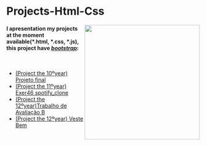 <h1>Projects-Html-Css</h1><img src="https://img.itch.io/aW1hZ2UyL2phbS8yNjgxLzMyOTQxOS5wbmc=/original/4Pm03N.png" align="right" height="300px auto">

<h4>I apresentation my projects at the moment available(*.html, *.css, *.js), this project have <i><a href="https://getbootstrap.com/">bootstrap</a></i>:</h4>   
<br>
<p>
    <ul> <li><a href="https://github.com/AndreZila01/Projects-Html-Css/tree/master/Projeto%20final">(Project the 10ºyear) Projeto final</a></li>
      <li><a href="https://github.com/AndreZila01/Projects-Html-Css/tree/master/exer46%20spotify_clone">(Project the 11ºyear) Exer46 spotify_clone</a></li>
        <li><a href="https://github.com/AndreZila01/Projects-Html-Css/tree/master/HospitalCruzVermelha/Trabalho%20de%20Avalia%C3%A7%C3%A3o%20B">(Project the 12ºyear)Trabalho de Avaliação B</a></li>
        <li><a href="https://github.com/AndreZila01/Projects-Html-Css/tree/master/VesteBem">(Project the 12ºyear) Veste Bem</a></li>
      </ul>     